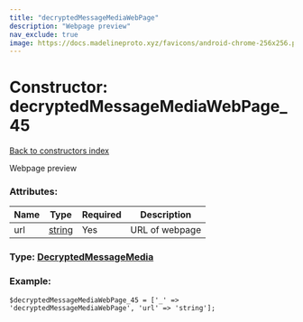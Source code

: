 ```yaml
---
title: "decryptedMessageMediaWebPage"
description: "Webpage preview"
nav_exclude: true
image: https://docs.madelineproto.xyz/favicons/android-chrome-256x256.png
---
```

# Constructor: decryptedMessageMediaWebPage\_45  
[Back to constructors index](/API_docs/constructors/index.html)



Webpage preview

### Attributes:

| Name     |    Type       | Required | Description |
|----------|---------------|----------|-------------|
|url|[string](/API_docs/types/string.html) | Yes|URL of webpage|



### Type: [DecryptedMessageMedia](/API_docs/types/DecryptedMessageMedia.html)


### Example:

```
$decryptedMessageMediaWebPage_45 = ['_' => 'decryptedMessageMediaWebPage', 'url' => 'string'];
```  
